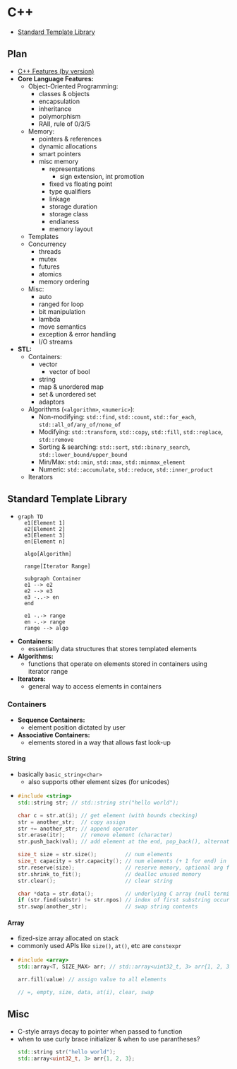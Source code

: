 # C++
- [Standard Template Library](#standard-template-library)

## Plan <!-- omit from toc -->
- [C++ Features (by version)](https://github.com/AnthonyCalandra/modern-cpp-features)
- **Core Language Features:**
  - Object-Oriented Programming:
    - classes & objects
    - encapsulation
    - inheritance
    - polymorphism
    - RAII, rule of 0/3/5
  - Memory:
    - pointers & references
    - dynamic allocations
    - smart pointers
    - misc memory
      - representations
        - sign extension, int promotion
      - fixed vs floating point
      - type qualifiers
      - linkage
      - storage duration
      - storage class
      - endianess
      - memory layout
  - Templates
  - Concurrency
    - threads
    - mutex
    - futures
    - atomics
    - memory ordering
  - Misc:
    - auto
    - ranged for loop
    - bit manipulation
    - lambda
    - move semantics
    - exception & error handling
    - I/O streams
- **STL:**
  - Containers:
    - vector
      - vector of bool
    - string
    - map & unordered map
    - set & unordered set
    - adaptors
  - Algorithms (`<algorithm>`, `<numeric>`):
    - Non-modifying: `std::find`, `std::count`, `std::for_each`, `std::all_of/any_of/none_of`
    - Modifying: `std::transform`, `std::copy`, `std::fill`, `std::replace`, `std::remove`
    - Sorting & searching: `std::sort`, `std::binary_search`, `std::lower_bound/upper_bound`
    - Min/Max: `std::min`, `std::max`, `std::minmax_element`
    - Numeric: `std::accumulate`, `std::reduce`, `std::inner_product`
  - Iterators

## Standard Template Library
- ```mermaid
  graph TD
    e1[Element 1]
    e2[Element 2]
    e3[Element 3]
    en[Element n]

    algo[Algorithm]

    range[Iterator Range]

    subgraph Container
    e1 --> e2
    e2 --> e3
    e3 -..-> en
    end

    e1 -.-> range
    en -.-> range
    range --> algo
  ```
- **Containers:**
  - essentially data structures that stores templated elements
- **Algorithms:**
  - functions that operate on elements stored in containers using iterator range
- **Iterators:**
  - general way to access elements in containers

### Containers
- **Sequence Containers:**
  - element position dictated by user
- **Associative Containers:**
  - elements stored in a way that allows fast look-up

#### String
- basically `basic_string<char>`
  - also supports other element sizes (for unicodes)
- ```cpp
  #include <string>
  std::string str; // std::string str("hello world");

  char c = str.at(i); // get element (with bounds checking)
  str = another_str;  // copy assign
  str += another_str; // append operator
  str.erase(itr);     // remove element (character)
  str.push_back(val); // add element at the end, pop_back(), alternate to `emplace_back`

  size_t size = str.size();         // num elements
  size_t capacity = str.capacity(); // num elements (+ 1 for end) in currently allocated mem
  str.reserve(size);                // reserve memory, optional arg for initializing new elements
  str.shrink_to_fit();              // dealloc unused memory
  str.clear();                      // clear string

  char *data = str.data();          // underlying C array (null terminated)
  if (str.find(substr) != str.npos) // index of first substring occurence
  str.swap(another_str);            // swap string contents
  ```

#### Array
- fized-size array allocated on stack
- commonly used APIs like `size()`, `at()`, etc are `constexpr`
- ```cpp
  #include <array>
  std::array<T, SIZE_MAX> arr; // std::array<uint32_t, 3> arr{1, 2, 3};

  arr.fill(value) // assign value to all elements

  // =, empty, size, data, at(i), clear, swap
  ```

## Misc
- C-style arrays decay to pointer when passed to function
- when to use curly brace initializer & when to use parantheses?
  ```cpp
  std::string str("hello world");
  std::array<uint32_t, 3> arr{1, 2, 3};
  ```
